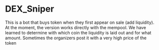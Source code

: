 # DEX_Sniper
This is a bot that buys token when they first appear on sale (add liquidity). At the moment, the version works directly with the mempool. We have learned to determine with which coin the liquidity is laid out and for what amount. Sometimes the organizers post it with a very high price of the token
